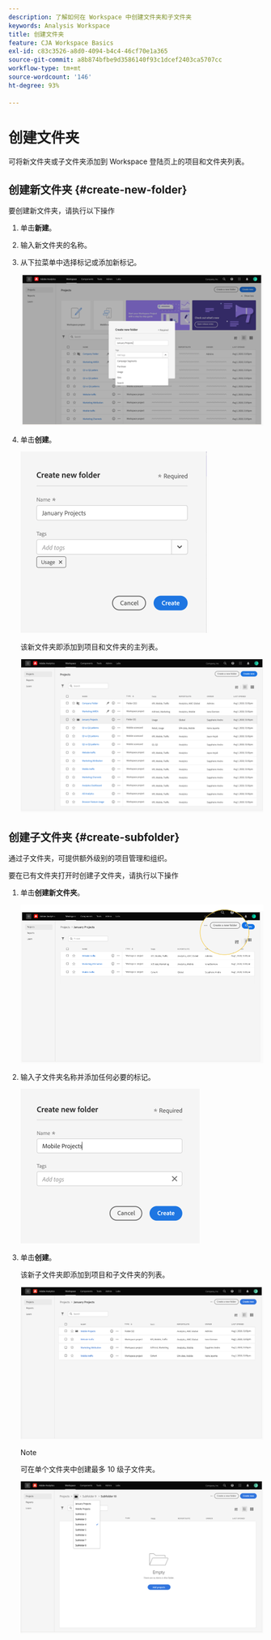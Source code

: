 ```yaml
---
description: 了解如何在 Workspace 中创建文件夹和子文件夹
keywords: Analysis Workspace
title: 创建文件夹
feature: CJA Workspace Basics
exl-id: c83c3526-a8d0-4094-b4c4-46cf70e1a365
source-git-commit: a8b874bfbe9d3586140f93c1dcef2403ca5707cc
workflow-type: tm+mt
source-wordcount: '146'
ht-degree: 93%

---
```


# 创建文件夹

可将新文件夹或子文件夹添加到 Workspace 登陆页上的项目和文件夹列表。

## 创建新文件夹 {#create-new-folder}

要创建新文件夹，请执行以下操作

1. 单击&#x200B;**新建**。

1. 输入新文件夹的名称。

1. 从下拉菜单中选择标记或添加新标记。

   ![](/help/analysis-workspace/build-workspace-project/assets/select-tags.png)

1. 单击&#x200B;**创建**。

   ![](/help/analysis-workspace/build-workspace-project/assets/create.png)

   该新文件夹即添加到项目和文件夹的主列表。

   ![](/help/analysis-workspace/build-workspace-project/assets/create-new-listed.png)

## 创建子文件夹 {#create-subfolder}

通过子文件夹，可提供额外级别的项目管理和组织。

要在已有文件夹打开时创建子文件夹，请执行以下操作

1. 单击&#x200B;**创建新文件夹**。

   ![](/help/analysis-workspace/build-workspace-project/assets/create-subfolder2.png)

1. 输入子文件夹名称并添加任何必要的标记。

   ![](/help/analysis-workspace/build-workspace-project/assets/create-subfolder-name.png)

1. 单击&#x200B;**创建**。

   该新子文件夹即添加到项目和子文件夹的列表。

   ![](/help/analysis-workspace/build-workspace-project/assets/create-subfolder-added.png)

   >[!NOTE]
   >
   >可在单个文件夹中创建最多 10 级子文件夹。

   ![](/help/analysis-workspace/build-workspace-project/assets/create-subfolder-limit.png)
